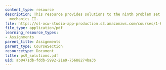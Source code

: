 ```yaml
---
content_type: resource
description: This resource provides solutions to the ninth problem set on engineering
  mechanics II.
file: https://ol-ocw-studio-app-production.s3.amazonaws.com/courses/1-060-engineering-mechanics-ii-spring-2006/ab0471dbfddb599221e975688274ba3b_ps9_solutions.pdf
file_type: application/pdf
learning_resource_types:
- Assignments
parent_title: Assignments
parent_type: CourseSection
resourcetype: Document
title: ps9_solutions.pdf
uid: ab0471db-fddb-5992-21e9-75688274ba3b
---
```

